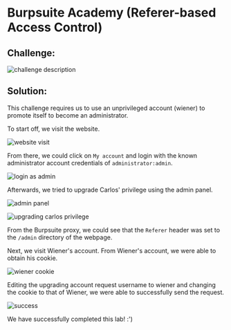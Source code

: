 # Burpsuite Academy (Referer-based Access Control)

## Challenge: 

![challenge description](referer_access_control/chall%20desc.png)

## Solution:
This challenge requires us to use an unprivileged account (wiener) to promote itself to become an administrator.

To start off, we visit the website. 

![website visit](referer_access_control/webpage%201.png)

From there, we could click on `My account` and login with the known administrator account credentials of `administrator:admin`.

![login as admin](referer_access_control/login%20as%20admin.png)

Afterwards, we tried to upgrade Carlos' privilege using the admin panel.

![admin panel](referer_access_control/admin%20panel.png)

![upgrading carlos privilege](referer_access_control/upgrade%20carlos%20privilege.png)

From the Burpsuite proxy, we could see that the `Referer` header was set to the `/admin` directory of the webpage. 

Next, we visit Wiener's account. From Wiener's account, we were able to obtain his cookie. 

![wiener cookie](referer_access_control/wiener%20cookie.png)

Editing the upgrading account request username to wiener and changing the cookie to that of Wiener, we were able to successfully send the request.

![success](referer_access_control/wiener%20upgrade.png)

We have successfully completed this lab! :')